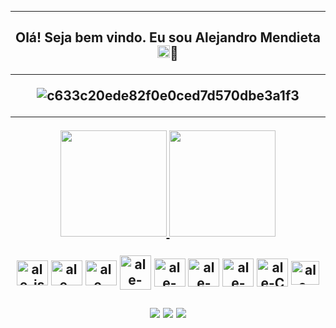 <hr>
<h2 align="center">
Olá! Seja bem vindo. Eu sou Alejandro Mendieta <img src="https://media.giphy.com/media/hvRJCLFzcasrR4ia7z/giphy.gif" width="20px">🧐
<hr>

![c633c20ede82f0e0ced7d570dbe3a1f3](https://images-wixmp-ed30a86b8c4ca887773594c2.wixmp.com/f/c83c004e-1370-4756-88e5-4071de797088/de0dib6-0d584820-45d9-49c8-a54d-a33b98ac8372.gif?token=eyJ0eXAiOiJKV1QiLCJhbGciOiJIUzI1NiJ9.eyJzdWIiOiJ1cm46YXBwOjdlMGQxODg5ODIyNjQzNzNhNWYwZDQxNWVhMGQyNmUwIiwiaXNzIjoidXJuOmFwcDo3ZTBkMTg4OTgyMjY0MzczYTVmMGQ0MTVlYTBkMjZlMCIsIm9iaiI6W1t7InBhdGgiOiJcL2ZcL2M4M2MwMDRlLTEzNzAtNDc1Ni04OGU1LTQwNzFkZTc5NzA4OFwvZGUwZGliNi0wZDU4NDgyMC00NWQ5LTQ5YzgtYTU0ZC1hMzNiOThhYzgzNzIuZ2lmIn1dXSwiYXVkIjpbInVybjpzZXJ2aWNlOmZpbGUuZG93bmxvYWQiXX0.oIKwFOK9Aqd8E2YOv8KDWQoSyNhyM_7E6T34Td20ZKE)
<hr>

<div align="center">
    <a href="https://github.com/Skykes777">
  <img height="170em" src="https://github-readme-stats.vercel.app/api?username=Skykes777&count_private=true&include_all_commits=true&show_icons=true&theme=cobalt&hide_border=false&show_owner=true"/>
  <img height="170em" src="https://github-readme-stats.vercel.app/api/top-langs/?username=Skykes777&count_private=true&theme=cobalt&hide_border=false&&layout=compact"/>
  </a>
</div>



<div align="center" valign="top"><br>
    <img align="center" alt="ale-js" height="40" width="50" src="https://cdn.jsdelivr.net/gh/devicons/devicon/icons/javascript/javascript-original.svg">
    <img align="center" alt="ale-HTML" height="40" width="50" src="https://cdn.jsdelivr.net/gh/devicons/devicon/icons/html5/html5-original.svg">
    <img align="center" alt="ale-CSS" height="40" width="50" src="https://cdn.jsdelivr.net/gh/devicons/devicon/icons/css3/css3-original.svg">
    <img align="center" alt="ale-PHP" height="55" width="50" src="https://cdn.jsdelivr.net/gh/devicons/devicon/icons/php/php-original.svg">
    <img align="center" alt="ale-py" height="45" width="50" src="https://cdn.jsdelivr.net/gh/devicons/devicon/icons/python/python-original.svg">
    <img align="center" alt="ale-git" height="45" width="50" src="https://cdn.jsdelivr.net/gh/devicons/devicon/icons/git/git-original.svg">
    <img align="center" alt="ale-linux" height="45" width="50" src="https://cdn.jsdelivr.net/gh/devicons/devicon/icons/linux/linux-original.svg">
    <img align="center" alt="ale-C" height="45" width="50" src="https://cdn.jsdelivr.net/gh/devicons/devicon/icons/c/c-original.svg">
    <img align="center" alt="ale-React" height="38" width="45" src="https://cdn.jsdelivr.net/gh/devicons/devicon/icons/kotlin/kotlin-original.svg">
</div><br>
  
<div align="center" valign="top">
  <a href = "https://www.linkedin.com/in/-alejandromendieta"><img src="https://img.shields.io/badge/LinkedIn-0077B5?style=for-the-badge&logo=linkedin&logoColor=white" target="_blank"></a>
  <a href = "mailto:alejandro.mendieta777gmail.com"><img src="https://img.shields.io/badge/Gmail-D14836?style=for-the-badge&logo=gmail&logoColor=white)](https://mail.google.com/alejandro.mendieta777@gmail.com" target="_blank"></a>
  <a href = "963930039777370162"><img src="https://img.shields.io/badge/Discord-7289DA?style=for-the-badge&logo=discord&logoColor=white" target="_blank"></a>
 </div>
